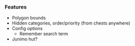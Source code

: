 ### Features
* Polygon bounds
* Hidden categories, order/priority (from chests anywhere)
* Config options
  * Remember search term
* Junimo hut?